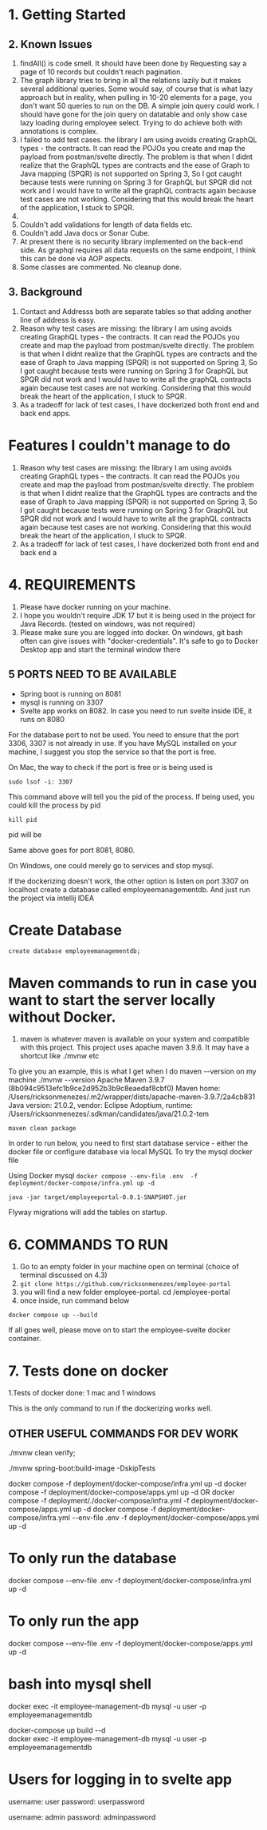 # 1. Getting Started


## 2. Known Issues

1. findAll() is  code smell. It should have been done by Requesting say a page of 10 records but couldn't reach pagination.
2. The graph library tries to bring in all the relations lazily but it makes several additional queries. Some would  say, of course that is what lazy approach but in reality, when pulling in 10-20 elements for a page, you don't want 50 queries to run on the DB. A simple join query could work. I should have gone for the join query on datatable and only show case lazy loading during employee select. Trying to do achieve both with annotations is complex.
3. I failed to add test cases. the library I am using avoids creating GraphQL types - the contracts. It can read the POJOs you create and map the payload from postman/svelte directly. The problem is that when I didnt realize that the GraphQL types are contracts and the ease of Graph to Java mapping (SPQR) is not supported on Spring 3, So I got caught because tests were running on Spring 3 for GraphQL but SPQR did not work and I would have to write all the graphQL contracts again because test cases are not working. Considering that this would break the heart of the application, I stuck to SPQR.
4. 
5. Couldn't add validations for length of data fields etc.
6. Couldn't add Java docs or Sonar Cube.
7. At present there is no security library implemented on the back-end side. As graphql requires all data requests on the same endpoint, I think this can be done via AOP aspects.
8. Some classes are commented. No cleanup done. 

## 3. Background

1. Contact and Addresss both are separate tables so that adding another line of address is easy.
2. Reason why test cases are missing: the library I am using avoids creating GraphQL types - the contracts. It can read the POJOs you create and map the payload from postman/svelte directly. The problem is that when I didnt realize that the GraphQL types are contracts and the ease of Graph to Java mapping (SPQR) is not supported on Spring 3, So I got caught because tests were running on Spring 3 for GraphQL but SPQR did not work and I would have to write all the graphQL contracts again because test cases are not working. Considering that this would break the heart of the application, I stuck to SPQR.
3. As a tradeoff for lack of test cases, I have dockerized both front end and back end apps.

# Features I couldn't manage to do

1. Reason why test cases are missing: the library I am using avoids creating GraphQL types - the contracts. It can read the POJOs you create and map the payload from postman/svelte directly. The problem is that when I didnt realize that the GraphQL types are contracts and the ease of Graph to Java mapping (SPQR) is not supported on Spring 3, So I got caught because tests were running on Spring 3 for GraphQL but SPQR did not work and I would have to write all the graphQL contracts again because test cases are not working. Considering that this would break the heart of the application, I stuck to SPQR.
2. As a tradeoff for lack of test cases, I have dockerized both front end and back end a

# 4. REQUIREMENTS

1. Please have docker running on your machine. 
2. I hope you wouldn't require JDK 17 but it is being used in the project for Java Records. (tested on windows, was not required)
3. Please make sure you are logged into docker. On windows, git bash often can give issues with "docker-credentials". It's safe to go to Docker Desktop app and start the terminal window there 

## 5 PORTS NEED TO BE AVAILABLE

- Spring boot is running on 8081
- mysql is running on 3307
- Svelte app works on 8082. In case you need to run svelte inside IDE, it runs on 8080

For the database port to not be used. You need to ensure that the port 3306, 3307 is not already in use.
If you have MySQL installed on your machine, I suggest you stop the service so that the port is free.

On Mac, the way to check if the port is free or is being used is

`sudo lsof -i: 3307`

This command above will tell you the pid of the process. If being used,  you could kill the process by pid

`kill pid`

pid will be

Same above goes for port 8081, 8080.

On Windows, one could merely go to services and stop mysql.

If the dockerizing doesn't work, the other option is listen on port 3307 on localhost
create a database called employeemanagementdb. And just run the project  via intellij IDEA

# Create Database
`create database employeemanagementdb;`

# Maven commands to run in case you want to start the server locally without Docker.
1. maven is whatever maven is available on your system and compatible with this project. This project uses apache maven 3.9.6. It may have a shortcut like ./mvnw etc

To give you an example, this is what I get when I do maven --version on my machine
./mvnw --version
Apache Maven 3.9.7 (8b094c9513efc1b9ce2d952b3b9c8eaedaf8cbf0)
Maven home: /Users/ricksonmenezes/.m2/wrapper/dists/apache-maven-3.9.7/2a4cb831
Java version: 21.0.2, vendor: Eclipse Adoptium, runtime: /Users/ricksonmenezes/.sdkman/candidates/java/21.0.2-tem

`maven clean package`

In order to run below, you need to first start database service - either the docker file or configure database via local MySQL
To try the  mysql docker file

Using Docker mysql
`docker compose --env-file .env  -f deployment/docker-compose/infra.yml up -d`

`java -jar target/employeeportal-0.0.1-SNAPSHOT.jar`

Flyway migrations will add the tables on startup.


# 6. COMMANDS TO RUN

1. Go to an empty folder in your machine open on terminal (choice of terminal discussed on 4.3)
2. `git clone https://github.com/ricksonmenezes/employee-portal`
3. you will find a new folder employee-portal. cd /employee-portal
4. once inside, run command below

`docker compose up --build`

If all goes well, please move on to start the employee-svelte docker container. 

# 7. Tests done on docker

1.Tests of docker done: 1 mac and 1 windows

This is the only command to run if the dockerizing works well.


## OTHER USEFUL COMMANDS FOR DEV WORK
./mvnw clean verify;

./mvnw  spring-boot:build-image -DskipTests

docker compose -f deployment/docker-compose/infra.yml up -d
docker compose -f deployment/docker-compose/apps.yml up -d
OR
docker compose -f deployment/./docker-compose/infra.yml -f deployment/docker-compose/apps.yml up -d
docker compose -f deployment/docker-compose/infra.yml --env-file .env -f deployment/docker-compose/apps.yml up -d



# To only run the database
docker compose --env-file .env  -f deployment/docker-compose/infra.yml up -d

# To only run the app
docker compose --env-file .env  -f deployment/docker-compose/apps.yml up -d


# bash into mysql shell
docker exec -it employee-management-db mysql -u user -p employeemanagementdb

docker-compose up build --d  
docker exec -it employee-management-db mysql -u user -p employeemanagementdb

# Users for logging in to svelte app
username: user
password: userpassword

username: admin
password: adminpassword